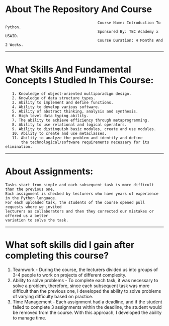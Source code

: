 #                                              About The Repository And Course
                                             Course Name: Introduction To Python.
                                             Sponsored By: TBC Academy x USAID.
                                             Course Duration: 4 Months And 2 Weeks.
-------------------------------------------------------------------------------------------------------------------------------------------------------------------------------------------------------------------

# What Skills And Fundamental Concepts I Studied In This Course:
       1. Knowledge of object-oriented multiparadigm design.
       2. Knowledge of data structure types.
       3. Ability to implement and define functions.
       4. Ability to develop various software.
       5. Ability of abstract thinking, analysis and synthesis.
       6. High level data typing ability.
       7. The ability to achieve efficiency through metaprogramming.
       8. Ability to use relational and logical operators.
       9. Ability to distinguish basic modules, create and use modules.
       10. Ability to create and use metaclasses.
       11. Ability to analyze the problem and identify and define
           the technological/software requirements necessary for its elimination.
       
-------------------------------------------------------------------------------------------------------------------------------------------------------------------------------------------------------------------

# About Assignments:
    Tasks start from simple and each subsequent task is more difficult than the previous one.
    Each assignment is checked by lecturers who have years of experience in the Python language.
    For each uploaded task, the students of the course opened pull requests where we invited
    lecturers as collaborators and then they corrected our mistakes or offered us a better
    variation to solve the task. 

-------------------------------------------------------------------------------------------------------------------------------------------------------------------------------------------------------------------
# What soft skills did I gain after completing this course?

1. Teamwork - During the course, the lecturers divided us into groups of 3-4 people
   to work on projects of different complexity.
2. Ability to solve problems - To complete each task, it was necessary to solve a problem,
   therefore, since each subsequent task was more difficult than the previous one, I developed
   the ability to solve problems of varying difficulty based on practice.
3. Time Management - Each assignment had a deadline, and if the student failed to complete
   3 assignments within the deadline, the student would be removed from the course.
   With this approach, I developed the ability to manage time.
